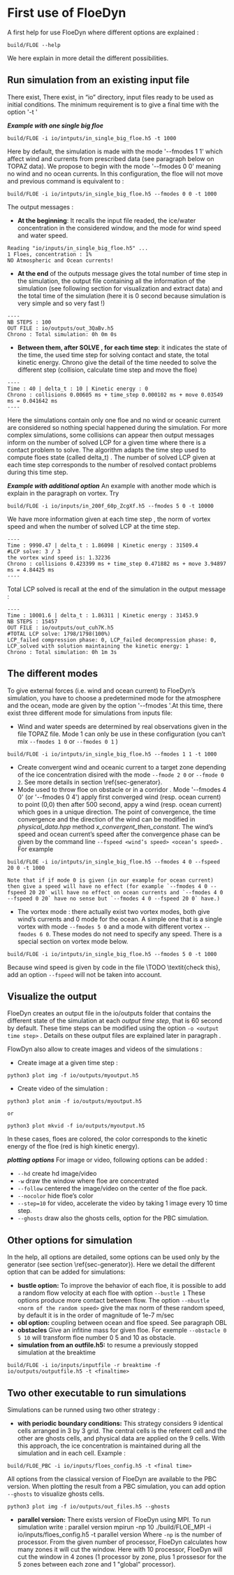 # First use of FloeDyn

A first help for use FloeDyn where different options are explained :
```
build/FLOE --help
```
We here explain in more detail the different possibilities.


## Run simulation from an existing input file

There exist, There exist, in “io” directory, input files ready to be used as initial conditions. The minimum requirement is to give a final time with the option '-t   <final time in second>'

***Example with one single big floe***
```
build/FLOE -i io/intputs/in_single_big_floe.h5 -t 1000
```
Here by default, the simulation is made with the mode  '--fmodes 1 1' which affect wind and currents from prescribed data (see paragraph below on TOPAZ data). We propose to begin with the mode '--fmodes 0 0' meaning no wind and no ocean currents. In this configuration, the floe will not move and previous command is equivalent to :
```
build/FLOE -i io/intputs/in_single_big_floe.h5 --fmodes 0 0 -t 1000
```
The output messages :
* **At the beginning**: It recalls the input file readed, the ice/water concentration in the considered window, and the mode for wind speed and water speed. 
```
Reading "io/inputs/in_single_big_floe.h5" ... 
1 Floes, concentration : 1%
NO Atmospheric and Ocean currents!
```
* **At the end** of the outputs message gives the total number of time step in the simulation, the output file containing all the information of the simulation (see following section for visualization and extract data) and the total time of the simulation (here it is 0 second because simulation is very simple and so very fast !)
```
----
NB STEPS : 100
OUT FILE : io/outputs/out_3QaBv.h5
Chrono : Total simulation: 0h 0m 0s
```
* **Between them, after SOLVE , for each time step**: it indicates the state of the time, the used time step for solving contact and state, the total kinetic energy. Chrono give the detail of the time needed to solve the different step (collision, calculate time step and move the floe)
```
----
Time : 40 | delta_t : 10 | Kinetic energy : 0
Chrono : collisions 0.00605 ms + time_step 0.000102 ms + move 0.03549 ms = 0.041642 ms
----
```
   
Here the simulations contain only one floe and no wind or oceanic current are considered so nothing special happened during the simulation. For more complex simulations, some collisions can appear then output messages inform on the number of solved LCP for a given time where there is a contact problem to solve. The algorithm adapts the time step used to compute floes state (called delta_t) . The number of solved LCP given at each time step corresponds to the number of resolved contact problems during this time step.

***Example with additional option***
An example with another mode which is explain in the paragraph on vortex. Try
```
build/FLOE -i io/inputs/in_200f_60p_ZcgXf.h5 --fmodes 5 0 -t 10000
```
We have more information given at each time step , the norm of vortex speed and when the number of solved LCP at the time step. 
```
----
Time : 9990.47 | delta_t : 1.86098 | Kinetic energy : 31509.4
#LCP solve: 3 / 3
the vortex wind speed is: 1.32236
Chrono : collisions 0.423399 ms + time_step 0.471882 ms + move 3.94897 ms = 4.84425 ms
----
```
Total LCP solved is recall at the end of the simulation in the output message :
```
----
Time : 10001.6 | delta_t : 1.86311 | Kinetic energy : 31453.9
NB STEPS : 15457
OUT FILE : io/outputs/out_cuh7K.h5
#TOTAL LCP solve: 1798/1798(100%) 
LCP_failed compression phase: 0, LCP_failed decompression phase: 0, LCP_solved with solution maintaining the kinetic energy: 1
Chrono : Total simulation: 0h 1m 3s
```

## The different modes

To give external forces (i.e.  wind and ocean current) to FloeDyn’s simulation, you have to choose a predetermined mode for the atmosphere and the ocean, mode are given by the option '--fmodes <atmosphere mode> <ocean mode>'.At this time, there exist three different mode for simulations from inputs file:
* Wind and water speeds are determined by real observations given in the file TOPAZ file. Mode 1 can only be use in these configuration (you can’t mix  `--fmodes 1 0` or `--fmodes 0 1` )
```
build/FLOE -i io/intputs/in_single_big_floe.h5 --fmodes 1 1 -t 1000
```
* Create convergent wind and oceanic current to a target zone depending of the ice concentration disired with the mode `--fmode 2 0` or  `--fmode 0 2`. See more details in section \ref{sec-generator}.
* Mode used to throw floe on obstacle or in a corridor . Mode '--fmodes 4 0' (or '--fmodes 0 4') apply first converged wind (resp. ocean current) to point (0,0) then after 500 second, appy a wind (resp. ocean current) which goes in a unique direction. The point of convergence, the time convergence and the direction of the wind can be modified in *physical_data.hpp* method *x_convergent_then_constant*. The wind’s speed and ocean current’s speed after the convergence phase can be given by the command line `--fspeed <wind’s speed> <ocean’s speed>` . For example
```
build/FLOE -i io/intputs/in_single_big_floe.h5 --fmodes 4 0 --fspeed 20 0 -t 1000
```
    Note that if if mode 0 is given (in our example for ocean current) then give a speed will have no effect (for example `--fmodes 4 0 --fspeed 20 20` will have no effect on ocean currents and `--fmodes 4 0 --fspeed 0 20` have no sense but `--fmodes 4 0 --fspeed 20 0` have.)
* The vortex mode : there actually exist two vortex modes, both give wind’s currents and 0 mode for the ocean. A simple one that is a single vortex with mode `--fmodes 5 0` and a mode with different vortex `--fmodes 6 0`. These modes do not need to specify any speed. There is a special section on vortex mode below.
```
build/FLOE -i io/intputs/in_single_big_floe.h5 --fmodes 5 0 -t 1000
```
Because wind speed is given by code in the file \TODO \textit{check this}, add an option `--fspeed` will not be taken into account. 


## Visualize the output
FloeDyn creates an output file in the io/outputs folder that contains the different state of the simulation at each *output time step*, that is 60 second by default. These time steps can be modified using the option `-o <output time step>` . Details on these output files are explained later in paragraph .

FlowDyn also allow to create images and videos of the simulations :
* Create image at a given time step :
```
python3 plot img -f io/outputs/myoutput.h5
```
* Create video of the simulation :
```
python3 plot anim -f io/outputs/myoutput.h5
```
	or
```
python3 plot mkvid -f io/outputs/myoutput.h5
```
In these cases, floes are colored, the color corresponds to the kinetic energy of the floe (red is high kinetic energy).


***plotting options***
For image or video, following options can be added :
* `--hd` create hd image/video
* `-w` draw the window where floe are concentrated
* `--follow` centered the image/video on the center of the floe pack.
* `--nocolor` hide floe’s color
* `--step=10` for video, accelerate the video by taking 1 image every 10 time step.
* `--ghosts` draw also the ghosts cells, option for the PBC simulation.


## Other options for simulation
In the help, all options are detailed, some options can be used only by the generator (see section \ref{sec-generator}). Here we detail the different option that can be added for simulations:
* **bustle option:** To improve the behavior of each floe, it is possible to add a random flow velocity at each floe with option `--bustle 1`  These options produce more contact between flow. The option `--nbustle <norm of the random speed>` give the max norm of these random speed, by default it is in the order of magnitude of 1e-7 m/sec
* **obl option:** coupling between ocean and floe speed. See paragraph OBL
* **obstacles** Give an infitine mass for given floe. For exemple `--obstacle 0 5 10` will transform floe number 0 5 and 10 as obstacle.
* **simulation from an outfile.h5:** to resume a previously stopped simulation at the breaktime 
```
build/FLOE -i io/inputs/inputfile -r breaktime -f io/outputs/outputfile.h5 -t <finaltime>
```

## Two other executable to run simulations
Simulations can be runned using two other strategy :
* **with periodic boundary conditions:** This strategy considers 9 identical cells arranged in 3 by 3 grid. The central cells is the referent cell and the other are ghosts cells, and physical data are applied on the 9 cells. With this approach, the ice concentration is maintained during all the simulation and in each cell.
Example : 
```
build/FLOE_PBC -i io/inputs/floes_config.h5 -t <final time>
```
All options from the classical version of FloeDyn are available to the PBC version.
When plotting the result from a PBC simulation, you can add option `--ghosts` to visualize ghosts cells.
```
python3 plot img -f io/outputs/out_files.h5 --ghosts
```
* **parallel version:** There exists version of FloeDyn using MPI. To run simulation write :
parallel version
mpirun -np 10 ./build/FLOE_MPI -i io/inputs/floes_config.h5 -t <final time>
parallel version
Where `-np` is the number of processor. From the given number of processor, FloeDyn calculates how many zones it will cut the window. Here with 10 processor, FloeDyn will cut the window in 4 zones (1 processor by zone, plus 1 prossesor for the 5 zones between each zone and 1 "global" processor).


